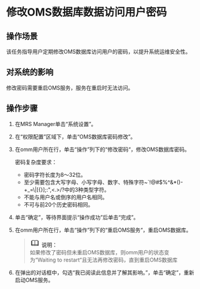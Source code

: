 # 修改OMS数据库数据访问用户密码<a name="ZH-CN_TOPIC_0173397682"></a>

## 操作场景<a name="section623381471013"></a>

该任务指导用户定期修改OMS数据库访问用户的密码，以提升系统运维安全性。

## 对系统的影响<a name="section5745835010120"></a>

修改密码需要重启OMS服务，服务在重启时无法访问。

## 操作步骤<a name="section2407101410135"></a>

1.  在MRS Manager单击“系统设置”。
2.  在“权限配置”区域下，单击“OMS数据库密码修改”。
3.  在omm用户所在行，单击“操作”列下的“修改密码“，修改OMS数据库密码。

    密码复杂度要求：

    -   密码字符长度为8～32位。
    -   至少需要包含大写字母、小写字母、数字、特殊字符\~\`!@\#$%^&\*\(\)-+\_=\\|\[\{\}\];:",<.\>/?中的3种类型字符。
    -   不能与用户名或倒序的用户名相同。
    -   不可与前20个历史密码相同。

4.  单击“确定”，等待界面提示“操作成功”后单击“完成”。
5.  在omm用户所在行，单击“操作”列下的“重启OMS服务“，重启OMS数据库。

    >![](public_sys-resources/icon-note.gif) **说明：**   
    >如果修改了密码但未重启OMS数据库，则omm用户的状态变为“Waiting to restart“且无法再修改密码，直到重启OMS数据库  

6.  在弹出的对话框中，勾选“我已阅读此信息并了解其影响。”，单击“确定”，重新启动OMS服务。

